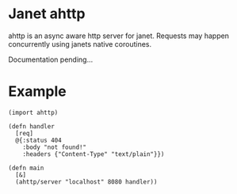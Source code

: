 # Janet ahttp

ahttp is an async aware http server for janet. Requests may happen concurrently using
janets native coroutines.

Documentation pending...

# Example

```
(import ahttp)

(defn handler 
  [req]
  @{:status 404
    :body "not found!"
    :headers {"Content-Type" "text/plain"}})

(defn main
  [&]
  (ahttp/server "localhost" 8080 handler))
```

